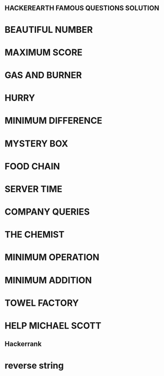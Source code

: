 ## HACKEREARTH FAMOUS QUESTIONS SOLUTION

# BEAUTIFUL NUMBER
# MAXIMUM SCORE
# GAS AND BURNER
# HURRY
# MINIMUM DIFFERENCE
# MYSTERY BOX
# FOOD CHAIN
# SERVER TIME
# COMPANY QUERIES
# THE CHEMIST
# MINIMUM OPERATION
# MINIMUM ADDITION
# TOWEL FACTORY
# HELP MICHAEL SCOTT

## Hackerrank
# reverse string
